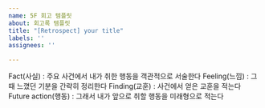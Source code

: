 ```yaml
---
name: 5F 회고 템플릿
about: 회고록 템플릿
title: "[Retrospect] your title"
labels: ''
assignees: ''

---
```


Fact(사실) : 주요 사건에서 내가 취한 행동을 객관적으로 서술한다
Feeling(느낌) : 그때 느꼈던 기분을 간략히 정리한다
Finding(교훈) : 사건에서 얻은 교훈을 적는다
Future action(행동) : 그래서 내가 앞으로 취할 행동을 미래형으로 적는다

